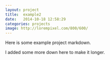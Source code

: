 ```yaml
---
layout: project
title:  example2
date:   2014-10-18 12:58:29
categories: projects
image: http://lorempixel.com/800/600/
---
```


Here is some example project markdown.




















I added some more down here to make it longer.